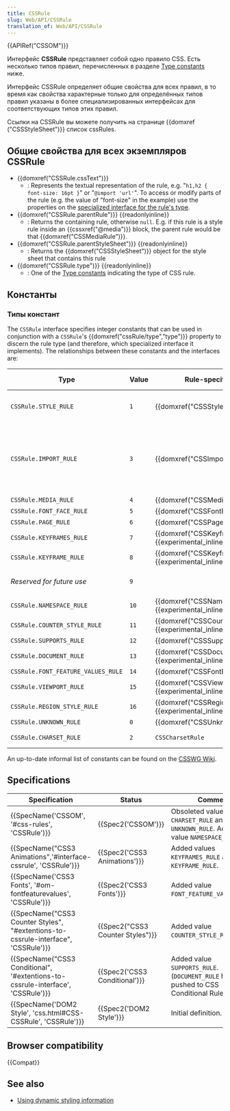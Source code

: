 ```yaml
---
title: CSSRule
slug: Web/API/CSSRule
translation_of: Web/API/CSSRule
---
```


{{APIRef("CSSOM")}}

Интерфейс **CSSRule** представляет собой одно правило CSS. Есть несколько типов правил, перечисленных в разделе [Type constants](#type_constants) ниже.

Интерфейс CSSRule определяет общие свойства для всех правил, в то время как свойства характерные только для определённых типов правил указаны в более специализированных интерфейсах для соответствующих типов этих правил.

Ссылки на CSSRule вы можете получить на странице {{domxref ("CSSStyleSheet")}} список cssRules.

## Общие свойства для всех экземпляров CSSRule

- {{domxref("CSSRule.cssText")}}
  - : Represents the textual representation of the rule, e.g. "`h1,h2 { font-size: 16pt }`" or "`@import 'url'`". To access or modify parts of the rule (e.g. the value of "font-size" in the example) use the properties on the [specialized interface for the rule's type](#type_constants).
- {{domxref("CSSRule.parentRule")}} {{readonlyinline}}
  - : Returns the containing rule, otherwise `null`. E.g. if this rule is a style rule inside an {{cssxref("@media")}} block, the parent rule would be that {{domxref("CSSMediaRule")}}.
- {{domxref("CSSRule.parentStyleSheet")}} {{readonlyinline}}
  - : Returns the {{domxref("CSSStyleSheet")}} object for the style sheet that contains this rule
- {{domxref("CSSRule.type")}} {{readonlyinline}}
  - : One of the [Type constants](#type_constants) indicating the type of CSS rule.

## Константы

### Типы констант

The `CSSRule` interface specifies integer constants that can be used in conjunction with a `CSSRule`'s {{domxref("cssRule/type","type")}} property to discern the rule type (and therefore, which specialized interface it implements). The relationships between these constants and the interfaces are:

| Type                               | Value | Rule-specific interface                                                       | Comments and examples                                                                                                                                                                                                                                     |
| ---------------------------------- | ----- | ----------------------------------------------------------------------------- | --------------------------------------------------------------------------------------------------------------------------------------------------------------------------------------------------------------------------------------------------------- |
| `CSSRule.STYLE_RULE`               | `1`   | {{domxref("CSSStyleRule")}}                                          | The most common kind of rule: `selector { prop1: val1; prop2: val2; }`                                                                                                                                                                                    |
| `CSSRule.IMPORT_RULE`              | `3`   | {{domxref("CSSImportRule")}}                                          | An {{cssxref("@import")}} rule. (Until the documentation is completed, see the interface definition in the Mozilla source code: [nsIDOMCSSImportRule](http://mxr.mozilla.org/mozilla-central/source/dom/interfaces/css/nsIDOMCSSImportRule.idl#9).) |
| `CSSRule.MEDIA_RULE`               | `4`   | {{domxref("CSSMediaRule")}}                                          |                                                                                                                                                                                                                                                           |
| `CSSRule.FONT_FACE_RULE`           | `5`   | {{domxref("CSSFontFaceRule")}}                                      |                                                                                                                                                                                                                                                           |
| `CSSRule.PAGE_RULE`                | `6`   | {{domxref("CSSPageRule")}}                                          |                                                                                                                                                                                                                                                           |
| `CSSRule.KEYFRAMES_RULE`           | `7`   | {{domxref("CSSKeyframesRule")}} {{experimental_inline}}     |                                                                                                                                                                                                                                                           |
| `CSSRule.KEYFRAME_RULE`            | `8`   | {{domxref("CSSKeyframeRule")}} {{experimental_inline}}     |                                                                                                                                                                                                                                                           |
| _Reserved for future use_          | `9`   |                                                                               | Should be used to define color profiles in the future                                                                                                                                                                                                     |
| `CSSRule.NAMESPACE_RULE`           | `10`  | {{domxref("CSSNamespaceRule")}} {{experimental_inline}}     |                                                                                                                                                                                                                                                           |
| `CSSRule.COUNTER_STYLE_RULE`       | `11`  | {{domxref("CSSCounterStyleRule")}} {{experimental_inline}} |                                                                                                                                                                                                                                                           |
| `CSSRule.SUPPORTS_RULE`            | `12`  | {{domxref("CSSSupportsRule")}}                                      |                                                                                                                                                                                                                                                           |
| `CSSRule.DOCUMENT_RULE`            | `13`  | {{domxref("CSSDocumentRule")}} {{experimental_inline}}     |                                                                                                                                                                                                                                                           |
| `CSSRule.FONT_FEATURE_VALUES_RULE` | `14`  | {{domxref("CSSFontFeatureValuesRule")}}                          |                                                                                                                                                                                                                                                           |
| `CSSRule.VIEWPORT_RULE`            | `15`  | {{domxref("CSSViewportRule")}} {{experimental_inline}}     |                                                                                                                                                                                                                                                           |
| `CSSRule.REGION_STYLE_RULE`        | `16`  | {{domxref("CSSRegionStyleRule")}} {{experimental_inline}} |                                                                                                                                                                                                                                                           |
| `CSSRule.UNKNOWN_RULE`             | `0`   | {{domxref("CSSUnknownRule")}}             |                                                                                                                                                                                                                                                           |
| `CSSRule.CHARSET_RULE`             | `2`   | `CSSCharsetRule`                                     | (Removed in most browsers.)                                                                                                                                                                                                                               |

An up-to-date informal list of constants can be found on the [CSSWG Wiki](http://wiki.csswg.org/spec/cssom-constants).

## Specifications

| Specification                                                                                                | Status                                       | Comment                                                                                         |
| ------------------------------------------------------------------------------------------------------------ | -------------------------------------------- | ----------------------------------------------------------------------------------------------- |
| {{SpecName('CSSOM', '#css-rules', 'CSSRule')}}                                                 | {{Spec2('CSSOM')}}                     | Obsoleted values `CHARSET_RULE` and `UNKNOWN_RULE`. Added value `NAMESPACE_RULE`.               |
| {{SpecName("CSS3 Animations",'#interface-cssrule', 'CSSRule')}}                         | {{Spec2('CSS3 Animations')}}         | Added values `KEYFRAMES_RULE` and `KEYFRAME_RULE`.                                              |
| {{SpecName('CSS3 Fonts', '#om-fontfeaturevalues', 'CSSRule')}}                         | {{Spec2('CSS3 Fonts')}}             | Added value `FONT_FEATURE_VALUES_RULE`.                                                         |
| {{SpecName("CSS3 Counter Styles", "#extentions-to-cssrule-interface", 'CSSRule')}} | {{Spec2("CSS3 Counter Styles")}} | Added value `COUNTER_STYLE_RULE`.                                                               |
| {{SpecName("CSS3 Conditional", '#extentions-to-cssrule-interface', 'CSSRule')}}     | {{Spec2('CSS3 Conditional')}}     | Added value `SUPPORTS_RULE`. (`DOCUMENT_RULE` has been pushed to CSS Conditional Rules Level 4) |
| {{SpecName('DOM2 Style', 'css.html#CSS-CSSRule', 'CSSRule')}}                             | {{Spec2('DOM2 Style')}}             | Initial definition.                                                                             |

## Browser compatibility

{{Compat}}

## See also

- [Using dynamic styling information](/ru/docs/Web/Guide/DOM/Using_dynamic_styling_information)
